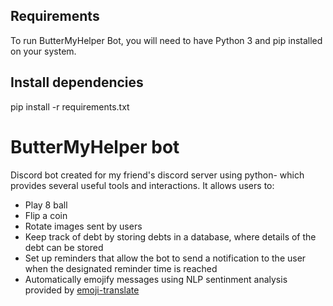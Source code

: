 ## Requirements
To run ButterMyHelper Bot, you will need to have Python 3 and pip installed on your system.

## Install dependencies
pip install -r requirements.txt

# ButterMyHelper bot
Discord bot created for my friend's discord server using python- which provides several useful tools and interactions. It allows users to: 
- Play 8 ball
- Flip a coin
- Rotate images sent by users
- Keep track of debt by storing debts in a database, where details of the debt can be stored
- Set up reminders that allow the bot to send a notification to the user when the designated reminder time is reached
- Automatically emojify messages using NLP sentinment analysis provided by [emoji-translate](https://github.com/fabriceyhc/emoji_translate "Emoji translation for Python.")
